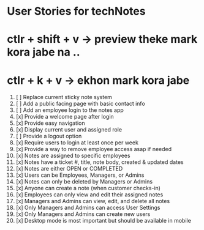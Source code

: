 # User Stories for techNotes

# ctlr + shift + v -> preview theke mark kora jabe na ..

# ctlr + k + v -> ekhon mark kora jabe

1. [ ] Replace current sticky note system
2. [ ] Add a public facing page with basic contact info
3. [ ] Add an employee login to the notes app
4. [x] Provide a welcome page after login
5. [x] Provide easy navigation
6. [x] Display current user and assigned role
7. [ ] Provide a logout option
8. [x] Require users to login at least once per week
9. [x] Provide a way to remove employee access asap if needed
10. [x] Notes are assigned to specific employees
11. [x] Notes have a ticket #, title, note body, created & updated dates
12. [x] Notes are either OPEN or COMPLETED
13. [x] Users can be Employees, Managers, or Admins
14. [x] Notes can only be deleted by Managers or Admins
15. [x] Anyone can create a note (when customer checks-in)
16. [x] Employees can only view and edit their assigned notes
17. [x] Managers and Admins can view, edit, and delete all notes
18. [x] Only Managers and Admins can access User Settings
19. [x] Only Managers and Admins can create new users
20. [x] Desktop mode is most important but should be available in mobile
